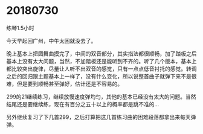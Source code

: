 # 20180730

练琴1.5小时

今天早起回广州，中午太困就没去了。

晚上基本上把圆舞曲摸完了，中间的双音部分，其实指法都很顺畅，加了踏板之后基本上没有太大问题，当然，不加踏板还是能听到不齐的。听了几个版本，基本上都比较突出旋律，尽量让人听不出双音的感觉，只有一点点低音衬托的感觉。转调之后的回归跟主题基本上一样了，没有什么变化，所以说整首曲子就弹下来不是很难，但是要到顺畅甚至弹好，估计还是不容易的。

299的21继续练习，继续放慢速度弹均匀，其他的基本已经没有太大的问题。当然结尾还是要继续练，现在有百分之五十以上的概率都是跳不准的...

另外继续复习了下几首299，之后打算把这几首练习曲的困难段落都拿出来每天弹弹。

